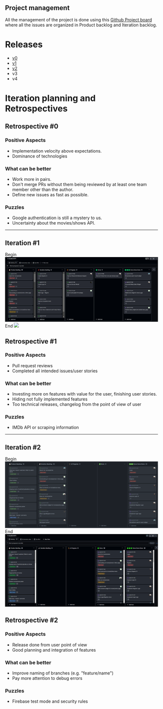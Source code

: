 ## Project management

All the management of the project is done using this [Github Project board](https://github.com/orgs/FEUP-LEIC-ES-2022-23/projects/21) where all the issues are organized in Product backlog and Iteration backlog.

# Releases
- [v0](https://github.com/FEUP-LEIC-ES-2022-23/2LEIC13T1/releases/tag/v0)
- [v1](https://github.com/FEUP-LEIC-ES-2022-23/2LEIC13T1/releases/tag/v1)
- [v2](https://github.com/FEUP-LEIC-ES-2022-23/2LEIC13T1/releases/tag/v2)
- v3
- v4

# Iteration planning and Retrospectives

## Retrospective **#0**

### Positive Aspects

- Implementation velocity above expectations.
- Dominance of technologies


### What can be better

- Work more in pairs.
- Don't merge PRs without them being reviewed by at least one team member other than the author.
- Define new issues as fast as possible.


### Puzzles

- Google authentication is still a mystery to us.
- Uncertainty about the movies/shows API.

---

## Iteration **#1**
Begin
<img src="../images/iterations/iteration01-begin.png">
End
<img src="../iamges/iterations/iteration01-end.png">

## Retrospective **#1**

### Positive Aspects

- Pull request reviews
- Completed all intended issues/user stories

### What can be better

- Investing more on features with value for the user, finishing user stories.
- Hiding not fully implemented features
- Too technical releases, changelog from the point of view of user

### Puzzles

- IMDb API or scraping information

---

## Iteration **#2**
Begin
<img src="../images/iterations/iteration02-begin.png">
End
<img src="../images/iterations/iteration02-end.png">

## Retrospective **#2**

### Positive Aspects
- Release done from user point of view
- Good planning and integration of features

### What can be better
- Improve naming of branches (e.g. "feature/name")
- Pay more attention to debug errors

### Puzzles
- Firebase test mode and security rules
